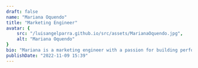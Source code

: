 ```yaml
---
draft: false
name: "Mariana Oquendo"
title: "Marketing Engineer"
avatar: {
    src: "/luisangelparra.github.io/src/assets/MarianaOquendo.jpg",
    alt: "Mariana Oquendo"
}
bio: "Mariana is a marketing engineer with a passion for building performant and scalable applications. She has experience working with a variety of technologies and languages, including JavaScript, TypeScript, and Python. She is also a strong advocate for open-source software and enjoys contributing to the community."
publishDate: "2022-11-09 15:39"
---
```

